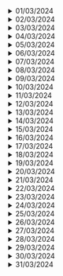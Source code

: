 <details>
<summary>01/03/2024</summary>

| Nombre               | Lo que hice hoy | Lo que hice ayer | Inconvenientes |
|----------------------|------------------|-------------------|----------------|
| Julian Mendoza       |                  |                   |                |
| Alejandro Londoño    |                  |                   |                |
| Alejandro Castro     |                  |                   |                |
| Santiago Valencia    |Revisé los requisitos de la<br>historia de usuario del<br>login frontend|                   | Ninguno |
| Juan Sebastian Diaz  |                  |                   |                |

</details>

<details>
<summary>02/03/2024</summary>

| Nombre               | Lo que hice hoy | Lo que hice ayer | Inconvenientes |
|----------------------|------------------|-------------------|----------------|
| Julian Mendoza       |                  |                   |                |
| Alejandro Londoño    |                  |                   |                |
| Alejandro Castro     |                  |                   |                |
| Santiago Valencia    | Nada | Revisé los requisitos de la<br>historia de usuario del<br>login frontend | Ninguno |
| Juan Sebastian Diaz  |                  |                   |                |

</details>

<details>
<summary>03/03/2024</summary>

| Nombre               | Lo que hice hoy | Lo que hice ayer | Inconvenientes |
|----------------------|------------------|-------------------|----------------|
| Julian Mendoza       |                  |                   |                |
| Alejandro Londoño    |                  |                   |                |
| Alejandro Castro     |                  |                   |                |
| Santiago Valencia    | Nada | Nada | Ninguno |
| Juan Sebastian Diaz  |                  |                   |                |

</details>

<details>
<summary>04/03/2024</summary>

| Nombre               | Lo que hice hoy | Lo que hice ayer | Inconvenientes |
|----------------------|------------------|-------------------|----------------|
| Julian Mendoza       |                  |                   |                |
| Alejandro Londoño    |                  |                   |                |
| Alejandro Castro     |Empecé a realizar el frontend del panel de control                  |Nada                   |No sabía mucho de TailwindCSS                |
| Santiago Valencia    | Nada                 | Nada                  | Ninguno              |
| Juan Sebastian Diaz  |                  |                   |                |

</details>

<details>
<summary>05/03/2024</summary>

| Nombre               | Lo que hice hoy | Lo que hice ayer | Inconvenientes |
|----------------------|------------------|-------------------|----------------|
| Julian Mendoza       |                  |                   |                |
| Alejandro Londoño    |                  |                   |                |
| Alejandro Castro     |                  |                   |                |
| Santiago Valencia    | Nada | Nada | Ninguno |
| Juan Sebastian Diaz  |                  |                   |                |

</details>

<details>
<summary>06/03/2024</summary>

| Nombre               | Lo que hice hoy | Lo que hice ayer | Inconvenientes |
|----------------------|------------------|-------------------|----------------|
| Julian Mendoza       |                  |                   |                |
| Alejandro Londoño    |                  |                   |                |
| Alejandro Castro     |Terminé el frontend del panel de control                  |Nada                   |Ninguno                |
| Santiago Valencia    | Se realizó la estructura en html<br>del login               | Nada                  | Ninguno               |
| Juan Sebastian Diaz  |                  |                   |                |

</details>

<details>
<summary>07/03/2024</summary>

| Nombre               | Lo que hice hoy | Lo que hice ayer | Inconvenientes |
|----------------------|------------------|-------------------|----------------|
| Julian Mendoza       |                  |                   |                |
| Alejandro Londoño    |                  |                   |                |
| Alejandro Castro     |                  |                   |                |
| Santiago Valencia    | Nada | Se realizó la estructura en html<br>del login | Ninguno |
| Juan Sebastian Diaz  |                  |                   |                |

</details>

<details>
<summary>08/03/2024</summary>

| Nombre               | Lo que hice hoy | Lo que hice ayer | Inconvenientes |
|----------------------|------------------|-------------------|----------------|
| Julian Mendoza       |                  |                   |                |
| Alejandro Londoño    |                  |                   |                |
| Alejandro Castro     |                  |                   |                |
| Santiago Valencia    | Se comenzó a aplicar estilos con Tailwind<br>al html del login | Nada | Ninguno |
| Juan Sebastian Diaz  |                  |                   |                |

</details>

<details>
<summary>09/03/2024</summary>

| Nombre               | Lo que hice hoy | Lo que hice ayer | Inconvenientes |
|----------------------|------------------|-------------------|----------------|
| Julian Mendoza       |                  |                   |                |
| Alejandro Londoño    |                  |                   |                |
| Alejandro Castro     |                  |                   |                |
| Santiago Valencia    | Se continuó con la implementación del<br>frontend del login | Se comenzó a aplicar estilos con Tailwind<br>al html del login | Problemas con las medidas de la pantalla |
| Juan Sebastian Diaz  |                  |                   |                |

</details>

<details>
<summary>10/03/2024</summary>

| Nombre               | Lo que hice hoy | Lo que hice ayer | Inconvenientes |
|----------------------|------------------|-------------------|----------------|
| Julian Mendoza       |                  |                   |                |
| Alejandro Londoño    |                  |                   |                |
| Alejandro Castro     |                  |                   |                |
| Santiago Valencia    | Nada | Se continuó con la implementación del<br>frontend del login | Ninguno |
| Juan Sebastian Diaz  |                  |                   |                |

</details>

<details>
<summary>11/03/2024</summary>

| Nombre               | Lo que hice hoy | Lo que hice ayer | Inconvenientes |
|----------------------|------------------|-------------------|----------------|
| Julian Mendoza       |                  |                   |                |
| Alejandro Londoño    |                  |                   |                |
| Alejandro Castro     |Empecé a realizar el frontend de cambio de estados en las solicitudes                  |Nada                   |Me toco aprender un poco de JavaScript                |
| Santiago Valencia    | Nada                 | Nada                  | Ninguno               |
| Juan Sebastian Diaz  |                  |                   |                |

</details>

<details>
<summary>12/03/2024</summary>

| Nombre               | Lo que hice hoy | Lo que hice ayer | Inconvenientes |
|----------------------|------------------|-------------------|----------------|
| Julian Mendoza       |                  |                   |                |
| Alejandro Londoño    |                  |                   |                |
| Alejandro Castro     |Termine el de realizar el frontend de cambio de estados en las solicitudes                  |Empecé a realizar el cambio de estados en las solicitudes                   |Ninguno                |
| Santiago Valencia    | Nada                 | Nada                  | Ninguno                |
| Juan Sebastian Diaz  |                  |                   |                |

</details>

<details>
<summary>13/03/2024</summary>

| Nombre               | Lo que hice hoy | Lo que hice ayer | Inconvenientes |
|----------------------|------------------|-------------------|----------------|
| Julian Mendoza       |                  |                   |                |
| Alejandro Londoño    |                  |                   |                |
| Alejandro Castro     |                  |                   |                |
| Santiago Valencia    | Se culminó con la implementación del login<br>sin modularizar | Nada | Ninguno |
| Juan Sebastian Diaz  |                  |                   |                |

</details>

<details>
<summary>14/03/2024</summary>

| Nombre               | Lo que hice hoy | Lo que hice ayer | Inconvenientes |
|----------------------|------------------|-------------------|----------------|
| Julian Mendoza       |                  |                   |                |
| Alejandro Londoño    |                  |                   |                |
| Alejandro Castro     |                  |                   |                |
| Santiago Valencia    | Nada | Se culminó con la implementación del login<br>sin modularizar | Ninguno |
| Juan Sebastian Diaz  |                  |                   |                |

</details>

<details>
<summary>15/03/2024</summary>

| Nombre               | Lo que hice hoy | Lo que hice ayer | Inconvenientes |
|----------------------|------------------|-------------------|----------------|
| Julian Mendoza       |                  |                   |                |
| Alejandro Londoño    |                  |                   |                |
| Alejandro Castro     |                  |                   |                |
| Santiago Valencia    | Se comenzó a diseñar la interfaz de detalles de la<br>solicitud donde irá la barra de progreso | Nada | Ninguno |
| Juan Sebastian Diaz  |                  |                   |                |

</details>

<details>
<summary>16/03/2024</summary>

| Nombre               | Lo que hice hoy | Lo que hice ayer | Inconvenientes |
|----------------------|------------------|-------------------|----------------|
| Julian Mendoza       |                  |                   |                |
| Alejandro Londoño    |                  |                   |                |
| Alejandro Castro     |                  |                   |                |
| Santiago Valencia    | Nada | Se comenzó a diseñar la interfaz de detalles de la<br>solicitud donde irá la barra de progreso | Ninguno |
| Juan Sebastian Diaz  |                  |                   |                |

</details>

<details>
<summary>17/03/2024</summary>

| Nombre               | Lo que hice hoy | Lo que hice ayer | Inconvenientes |
|----------------------|------------------|-------------------|----------------|
| Julian Mendoza       |                  |                   |                |
| Alejandro Londoño    |                  |                   |                |
| Alejandro Castro     |                  |                   |                |
| Santiago Valencia    | Se comenzaron a aplicar estilos con Tailwind a la<br>interfaz de detalles de la solicitud | Nada | Ninguno |
| Juan Sebastian Diaz  |                  |                   |                |

</details>

<details>
<summary>18/03/2024</summary>

| Nombre               | Lo que hice hoy | Lo que hice ayer | Inconvenientes |
|----------------------|------------------|-------------------|----------------|
| Julian Mendoza       |                  |                   |                |
| Alejandro Londoño    |                  |                   |                |
| Alejandro Castro     |Empecé a realizar el frontend de cambio de lider en las solicitudes                  |Nada                   |Ninguno                |
| Santiago Valencia    | Nada                 | Se comenzaron a aplicar estilos con Tailwind<br>a la interfaz de detalles de la solicitud                  | Ninguno                |
| Juan Sebastian Diaz  |                  |                   |                |

</details>

<details>
<summary>19/03/2024</summary>

| Nombre               | Lo que hice hoy | Lo que hice ayer | Inconvenientes |
|----------------------|------------------|-------------------|----------------|
| Julian Mendoza       |                  |                   |                |
| Alejandro Londoño    |                  |                   |                |
| Alejandro Castro     |                  |                   |                |
| Santiago Valencia    | Nada | Nada | Ninguno |
| Juan Sebastian Diaz  |                  |                   |                |

</details>

<details>
<summary>20/03/2024</summary>

| Nombre               | Lo que hice hoy | Lo que hice ayer | Inconvenientes |
|----------------------|------------------|-------------------|----------------|
| Julian Mendoza       |                  |                   |                |
| Alejandro Londoño    |                  |                   |                |
| Alejandro Castro     |Terminé de realizar el frontend de cambio de lider en las solicitudes                  |Nada                   |Ninguno                |
| Santiago Valencia    | Se modulariza el frontend del login y<br>se corrigen algunas cosas del diseño                  | Nada                  | No se reconocía la etiqueta static                |
| Juan Sebastian Diaz  |                  |                   |                |

</details>

<details>
<summary>21/03/2024</summary>

| Nombre               | Lo que hice hoy | Lo que hice ayer | Inconvenientes |
|----------------------|------------------|-------------------|----------------|
| Julian Mendoza       |                  |                   |                |
| Alejandro Londoño    |                  |                   |                |
| Alejandro Castro     |                  |                   |                |
| Santiago Valencia    | Se culmina con el diseño de la interfaz de detalles<br>de la solicitud | Se modulariza el frontend del login y se corrigen<br>algunas cosas del diseño | Ninguno |
| Juan Sebastian Diaz  |                  |                   |                |

</details>

<details>
<summary>22/03/2024</summary>

| Nombre               | Lo que hice hoy | Lo que hice ayer | Inconvenientes |
|----------------------|------------------|-------------------|----------------|
| Julian Mendoza       |                  |                   |                |
| Alejandro Londoño    |                  |                   |                |
| Alejandro Castro     |                  |                   |                |
| Santiago Valencia    | Se comienza a implementar el frontend de la barra<br>de progreso | Se culmina con el diseño de la interfaz de detalles<br>de la solicitud | Ninguno |
| Juan Sebastian Diaz  |                  |                   |                |

</details>

<details>
<summary>23/03/2024</summary>

| Nombre               | Lo que hice hoy | Lo que hice ayer | Inconvenientes |
|----------------------|------------------|-------------------|----------------|
| Julian Mendoza       |                  |                   |                |
| Alejandro Londoño    |                  |                   |                |
| Alejandro Castro     |                  |                   |                |
| Santiago Valencia    | Nada | Se comienza a implementar el frontend de la barra<br>de progreso | Ninguno |
| Juan Sebastian Diaz  |                  |                   |                |

</details>

<details>
<summary>24/03/2024</summary>

| Nombre               | Lo que hice hoy | Lo que hice ayer | Inconvenientes |
|----------------------|------------------|-------------------|----------------|
| Julian Mendoza       |                  |                   |                |
| Alejandro Londoño    |                  |                   |                |
| Alejandro Castro     |                  |                   |                |
| Santiago Valencia    | Se culmina con la implementación del frontend de la barra<br>de progreso, sin actualización automática | Nada | Ninguno |
| Juan Sebastian Diaz  |                  |                   |                |

</details>

<details>
<summary>25/03/2024</summary>

| Nombre               | Lo que hice hoy | Lo que hice ayer | Inconvenientes |
|----------------------|------------------|-------------------|----------------|
| Julian Mendoza       |                  |                   |                |
| Alejandro Londoño    |                  |                   |                |
| Alejandro Castro     |                  |                   |                |
| Santiago Valencia    | Se implementa la lógica para que la barra se actualice<br>automáticamente | Se culmina con la implementación del frontend de la barra<br>de progreso, sin actualización automática | Hubo algunos bugs al actualizar el estado<br>de la barra |
| Juan Sebastian Diaz  |                  |                   |                |

</details>

<details>
<summary>26/03/2024</summary>

| Nombre               | Lo que hice hoy | Lo que hice ayer | Inconvenientes |
|----------------------|------------------|-------------------|----------------|
| Julian Mendoza       |                  |                   |                |
| Alejandro Londoño    |                  |                   |                |
| Alejandro Castro     |Realicé el frontend del cambio de gestor en las solicitudes                  |Nada                   |Ninguno                |
| Santiago Valencia    | Nada                  | Se implementa la lógica para que la barra se actualice<br>automáticamente                  | Ninguno                |
| Juan Sebastian Diaz  |                  |                   |                |

</details>

<details>
<summary>27/03/2024</summary>

| Nombre               | Lo que hice hoy | Lo que hice ayer | Inconvenientes |
|----------------------|------------------|-------------------|----------------|
| Julian Mendoza       |                  |                   |                |
| Alejandro Londoño    |                  |                   |                |
| Alejandro Castro     |Realicé el frontend de notificar la completitud de las solicitudes al cliente                  |Realicé el frontend del cambio de gestor en las solicitudes                   |Ninguno                |
| Santiago Valencia    | Se comienza a hacer el diseño del frontend<br>de la bitácora                 | Nada                  | Ninguno               |
| Juan Sebastian Diaz  |                  |                   |                |

</details>

<details>
<summary>28/03/2024</summary>

| Nombre               | Lo que hice hoy | Lo que hice ayer | Inconvenientes |
|----------------------|------------------|-------------------|----------------|
| Julian Mendoza       |                  |                   |                |
| Alejandro Londoño    |                  |                   |                |
| Alejandro Castro     |                  |                   |                |
| Santiago Valencia    | Nada | Se comienza a hacer el diseño del frontend de la<br>bitácora | Ninguno |
| Juan Sebastian Diaz  |                  |                   |                |

</details>

<details>
<summary>29/03/2024</summary>

| Nombre               | Lo que hice hoy | Lo que hice ayer | Inconvenientes |
|----------------------|------------------|-------------------|----------------|
| Julian Mendoza       |                  |                   |                |
| Alejandro Londoño    |                  |                   |                |
| Alejandro Castro     |                  |                   |                |
| Santiago Valencia    | Nada | Nada | Ninguno |
| Juan Sebastian Diaz  |                  |                   |                |

</details>

<details>
<summary>30/03/2024</summary>

| Nombre               | Lo que hice hoy | Lo que hice ayer | Inconvenientes |
|----------------------|------------------|-------------------|----------------|
| Julian Mendoza       |                  |                   |                |
| Alejandro Londoño    |                  |                   |                |
| Alejandro Castro     |Realicé el merge de todos los frontend que hice en la pantalla de la información de solicitudes y realicé los frontend de los formularios de las solicitudes                 |Nada                   |A veces me tocaba aplicar en ves de TailwindCSS un CSS puro por medio de style a los componentes                |
| Santiago Valencia    | Se culmina con la implementación de la bitácora<br>y se terminan de hacer commits de la barra de progreso y<br>de la bitácora                 | Nada                  | Algunos bugs al correr el proyecto               |
| Juan Sebastian Diaz  |                  |                   |                |

</details>

<details>
<summary>31/03/2024</summary>

| Nombre               | Lo que hice hoy | Lo que hice ayer | Inconvenientes |
|----------------------|------------------|-------------------|----------------|
| Julian Mendoza       |                  |                   |                |
| Alejandro Londoño    |                  |                   |                |
| Alejandro Castro     |                  |                   |                |
| Santiago Valencia    | Nada | Se culmina con la implementación de la bitácora y se<br>terminan de hacer commits de la barra de progreso<br>y de la bitácora | Ninguno |
| Juan Sebastian Diaz  |                  |                   |                |

</details>